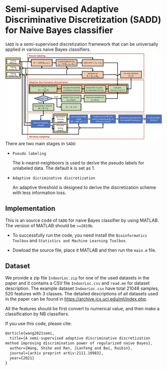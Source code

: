 # Semi-supervised Adaptive Discriminative Discretization (SADD) for Naive Bayes classifier
`SADD` is a semi-supervised discretization framework that can be universally applied in various naive Bayes classifiers. 
![](https://github.com/shellpower96/Semi-supervised-Adaptive-Discriminative-Discretization-for-Naive-Bayes-classifier/blob/main/framework.png)
There are two main stages in `SADD`:
- `Pseudo labeling`

  The k-nearst-neighboors is used to derive the pseudo labels for unlabeled data. The default k is set as 1.
* `Adaptive dicriminative discretization`

  An adaptive threshold is designed to derive the discretization scheme with less information loss.

## Implementation
This is an source code of `SADD` for naive Bayes classifier by using MATLAB. The version of MATLAB should be `>=2019b`.
- To successfully run the code, you need install the `Bioinformatics Toolbox` and `Statistics and Machine Learning Toolbox`.
* Dowload the source file, place it MATLAB and then run the `main.m` file.

## Dataset
We provide a zip file `IndoorLoc.zip` for one of the used datasets in the paper and it contains a CSV file `IndoorLoc.csv` and `read.me` for dataset description.
The example dataset `IndoorLoc.csv` have total 21048 samples, 520 features with 3 classes. The detailed descriptions of all datasets used in the paper can be found in https://archive.ics.uci.edu/ml/index.php.

All the features should be first convert to numerical value, and then make a classification by NB classifiers.

If you use this code, please cite:
```
@article{wang2021semi,
  title={A semi-supervised adaptive discriminative discretization method improving discrimination power of regularized naive Bayes},
  author={Wang, Shihe and Ren, Jianfeng and Bai, Ruibin},
  journal={arXiv preprint arXiv:2111.10983},
  year={2021}
}
```
